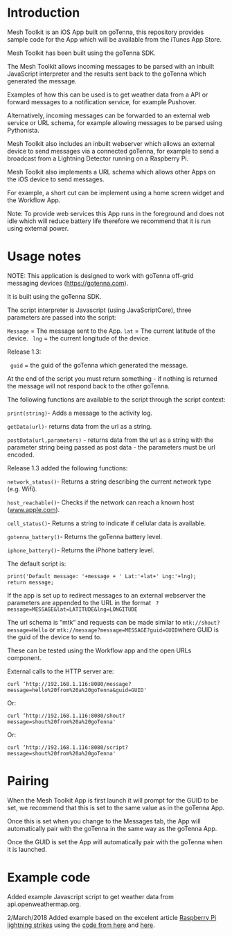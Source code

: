 # Introduction

Mesh Toolkit is an iOS App built on goTenna, this repository provides sample code for the App which will be available from the iTunes App Store.

Mesh Toolkit has been built using the goTenna SDK.

The Mesh Toolkit allows incoming messages to be parsed with an inbuilt JavaScript interpreter and the results sent back to the goTenna which generated the message.

Examples of how this can be used is to get weather data from a API or forward messages to a notification service, for example Pushover.

Alternatively, incoming messages can be forwarded to an external web service or URL schema, for example allowing messages to be parsed using Pythonista.

Mesh Toolkit also includes an inbuilt webserver which allows an external device to send messages via a connected goTenna, for example to send a broadcast from a Lightning Detector running on a Raspberry Pi.

Mesh Toolkit also implements a URL schema which allows other Apps on the iOS device to send messages.

For example, a short cut can be implement using a home screen widget and the Workflow App.

Note: To provide web services this App runs in the foreground and does not idle which will reduce battery life therefore we recommend that it is run using external power.

# Usage notes

NOTE: This application is designed to work with goTenna off-grid messaging devices (https://gotenna.com).

It is built using the goTenna SDK.

The script interpreter is Javascript (using JavaScriptCore), three parameters are passed into the script:

` Message ` = The message sent to the App.
` lat ` = The current latitude of the device.
`  lng ` = the current longitude of the device.

Release 1.3:

`  guid ` = the guid of the goTenna which generated the message.


At the end of the script you must return something - if nothing is returned the message will not respond back to the other goTenna.

The following functions are available to the script through the script context:

` print(string) `- Adds a message to the activity log.

` getData(url) `- returns data from the url as a string.

` postData(url,parameters) ` - returns data from the url as a string with the parameter string being passed as post data - the parameters must be url encoded.

Release 1.3 added the following functions:

` network_status() `- Returns a string describing the current network type (e.g. Wifi).

` host_reachable() `- Checks if the network can reach a known host (www.apple.com).

` cell_status() `- Returns a string to indicate if cellular data is available.

` gotenna_battery() `- Returns the goTenna battery level.

` iphone_battery() `- Returns the iPhone battery level.

The default script is:

```
print('Default message: '+message + ' Lat:'+lat+' Lng:'+lng);
return message;
```
If the app is set up to redirect messages to an external webserver the parameters are appended to the URL in the format ` ?message=MESSAGE&lat=LATITUDE&lng=LONGITUDE`

The url schema is “mtk” and requests can be made similar to ` mtk://shout?message=Hello ` or  ` mtk://message?message=MESSAGE?guid=GUID `where GUID is the guid of the device to send to.

These can be tested using the Workflow app and the open URLs component.

External calls to the HTTP server are:

``` curl ‘http://192.168.1.116:8080/message?message=hello%20from%20a%20goTenna&guid=GUID' ```

Or:

``` curl ‘http://192.168.1.116:8080/shout?message=shout%20from%20a%20goTenna' ```

Or:

``` curl ‘http://192.168.1.116:8080/script?message=shout%20from%20a%20goTenna' ```


# Pairing

When the Mesh Toolkit App is first launch it will prompt for the GUID to be set, we recommend that this is set to the same value as in the goTenna App.

Once this is set when you change to the Messages tab, the App will automatically pair with the goTenna in the same way as the goTenna App.

Once the GUID is set the App will automatically pair with the goTenna when it is launched.

# Example code

Added example Javascript script to get weather data from api.openweathermap.org.

2/March/2018 Added example based on the excelent article [Raspberry Pi lightning strikes](https://hexaly.se/2017/06/27/lightning-strikes-detection-station-that-tweets-storm-alerts/) using the [code from here](https://github.com/Hexalyse/LightningTweeter) and [here](https://github.com/pcfens/RaspberryPi-AS3935/).



